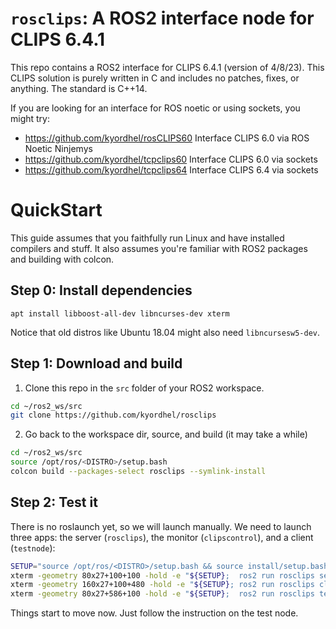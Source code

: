 # `rosclips`: A ROS2 interface node for CLIPS 6.4.1
This repo contains a ROS2 interface for CLIPS 6.4.1 (version of 4/8/23).
This CLIPS solution is purely written in C and includes no patches, fixes, or anything.
The standard is C++14.

If you are looking for an interface for ROS noetic or using sockets, you might try:
- https://github.com/kyordhel/rosCLIPS60 Interface CLIPS 6.0 via ROS Noetic Ninjemys
- https://github.com/kyordhel/tcpclips60 Interface CLIPS 6.0 via sockets
- https://github.com/kyordhel/tcpclips64 Interface CLIPS 6.4 via sockets


# QuickStart
This guide assumes that you faithfully run Linux and have installed compilers and stuff.
It also assumes you're familiar with ROS2 packages and building with colcon.

## Step 0: Install dependencies
```
apt install libboost-all-dev libncurses-dev xterm
```

Notice that old distros like Ubuntu 18.04 might also need `libncursesw5-dev`.


## Step 1: Download and build
1. Clone this repo in the `src` folder of your ROS2 workspace.
```bash
cd ~/ros2_ws/src
git clone https://github.com/kyordhel/rosclips
```

2. Go back to the workspace dir, source, and build (it may take a while)
```bash
cd ~/ros2_ws/src
source /opt/ros/<DISTRO>/setup.bash
colcon build --packages-select rosclips --symlink-install
```


## Step 2: Test it
There is no roslaunch yet, so we will launch manually.
We need to launch three apps: the server (`rosclips`), the monitor (`clipscontrol`),  and a client (`testnode`):
```bash
SETUP="source /opt/ros/<DISTRO>/setup.bash && source install/setup.bash"
xterm -geometry 80x27+100+100 -hold -e "${SETUP};  ros2 run rosclips server -d ./kb" &
xterm -geometry 160x27+100+480 -hold -e "${SETUP}; ros2 run rosclips clipscontrol" &
xterm -geometry 80x27+586+100 -hold -e "${SETUP};  ros2 run rosclips testnode" &

```

Things start to move now.
Just follow the instruction on the test node.
